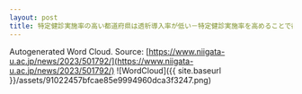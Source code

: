 ```yaml
---
layout: post
title: 特定健診実施率の高い都道府県は透析導入率が低い－特定健診実施率を高めることで都道府県差を小さくできる可能性－
---
```

Autogenerated Word Cloud.
Source\: [https://www.niigata-u.ac.jp/news/2023/501792/](https://www.niigata-u.ac.jp/news/2023/501792/)
![WordCloud]({{ site.baseurl }}/assets/91022457bfcae85e9994960dca3f3247.png)